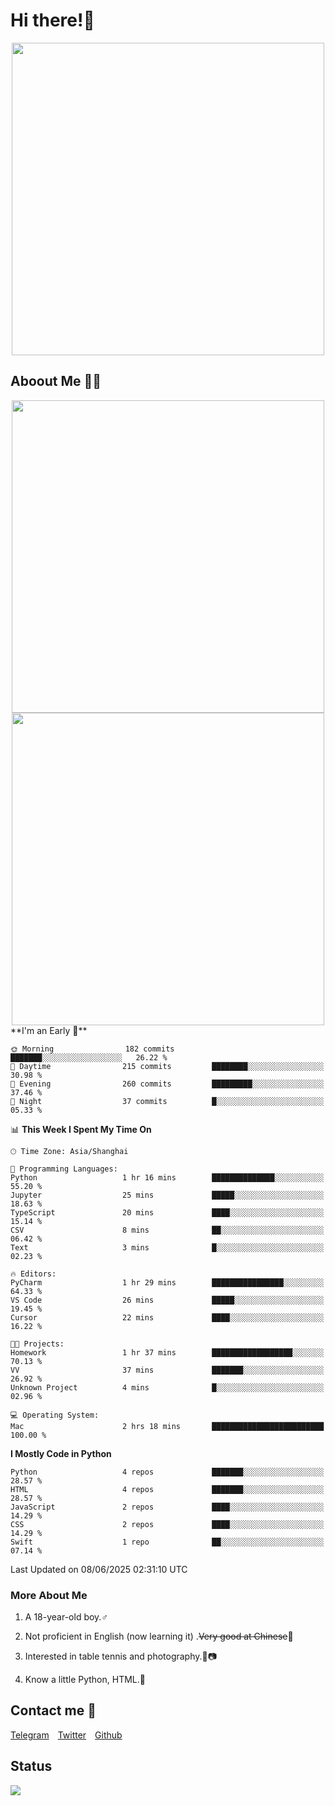 # Hi there!🎉

<div align=center><img src="https://count.getloli.com/get/@Cicada000?theme=moebooru" width=500px></div>

## Aboout Me 👀💦

<div align=center>
<img src="https://github-readme-stats.vercel.app/api?username=Cicada000&show_icons=true&theme=tokyonight" width=500px>
<br>
<img src="https://github-readme-stats.vercel.app/api/top-langs/?username=Cicada000&show_icons=true&theme=tokyonight&layout=compact" width=500px>
</div>
<!--START_SECTION:waka-->
**I'm an Early 🐤** 

```text
🌞 Morning                182 commits         ███████░░░░░░░░░░░░░░░░░░   26.22 % 
🌆 Daytime                215 commits         ████████░░░░░░░░░░░░░░░░░   30.98 % 
🌃 Evening                260 commits         █████████░░░░░░░░░░░░░░░░   37.46 % 
🌙 Night                  37 commits          █░░░░░░░░░░░░░░░░░░░░░░░░   05.33 % 
```


📊 **This Week I Spent My Time On** 

```text
🕑︎ Time Zone: Asia/Shanghai

💬 Programming Languages: 
Python                   1 hr 16 mins        ██████████████░░░░░░░░░░░   55.20 % 
Jupyter                  25 mins             █████░░░░░░░░░░░░░░░░░░░░   18.63 % 
TypeScript               20 mins             ████░░░░░░░░░░░░░░░░░░░░░   15.14 % 
CSV                      8 mins              ██░░░░░░░░░░░░░░░░░░░░░░░   06.42 % 
Text                     3 mins              █░░░░░░░░░░░░░░░░░░░░░░░░   02.23 % 

🔥 Editors: 
PyCharm                  1 hr 29 mins        ████████████████░░░░░░░░░   64.33 % 
VS Code                  26 mins             █████░░░░░░░░░░░░░░░░░░░░   19.45 % 
Cursor                   22 mins             ████░░░░░░░░░░░░░░░░░░░░░   16.22 % 

🐱‍💻 Projects: 
Homework                 1 hr 37 mins        ██████████████████░░░░░░░   70.13 % 
VV                       37 mins             ███████░░░░░░░░░░░░░░░░░░   26.92 % 
Unknown Project          4 mins              █░░░░░░░░░░░░░░░░░░░░░░░░   02.96 % 

💻 Operating System: 
Mac                      2 hrs 18 mins       █████████████████████████   100.00 % 
```

**I Mostly Code in Python** 

```text
Python                   4 repos             ███████░░░░░░░░░░░░░░░░░░   28.57 % 
HTML                     4 repos             ███████░░░░░░░░░░░░░░░░░░   28.57 % 
JavaScript               2 repos             ████░░░░░░░░░░░░░░░░░░░░░   14.29 % 
CSS                      2 repos             ████░░░░░░░░░░░░░░░░░░░░░   14.29 % 
Swift                    1 repo              ██░░░░░░░░░░░░░░░░░░░░░░░   07.14 % 
```




 Last Updated on 08/06/2025 02:31:10 UTC
<!--END_SECTION:waka-->

### More About Me

1. A 18-year-old boy.♂

2. Not proficient in English (now learning it) .~~Very good at Chinese~~🤣

3. Interested in table tennis and photography.🏓📷

4. Know a little Python, HTML.🐍


## Contact me 💬

[Telegram](https://t.me/CicadaLYW)&emsp;[Twitter](https://twitter.com/Cicada0001)&emsp;[Github](https://github.com/Cicada000)

## Status
<img src="https://weather-icon.journeyad.repl.co/@hangzhou?v=1" align="left">







